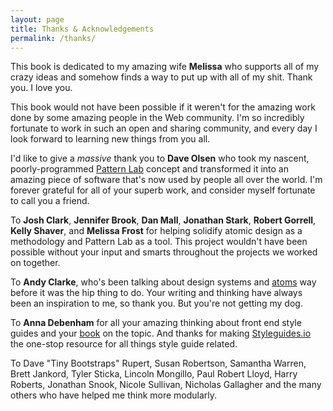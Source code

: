 ```yaml
---
layout: page
title: Thanks & Acknowledgements
permalink: /thanks/
---
```


This book is dedicated to my amazing wife __Melissa__ who supports all of my crazy ideas and somehow finds a way to put up with all of my shit. Thank you. I love you.

This book would not have been possible if it weren't for the amazing work done by some amazing people in the Web community. I'm so incredibly fortunate to work in such an open and sharing community, and every day I look forward to learning new things from you all.

I'd like to give a *massive* thank you to __Dave Olsen__ who took my nascent, poorly-programmed [Pattern Lab](http://patternlab.io) concept and transformed it into an amazing piece of software that's now used by people all over the world. I'm forever grateful for all of your superb work, and consider myself fortunate to call you a friend.

To __Josh Clark__, __Jennifer Brook__, __Dan Mall__, __Jonathan Stark__, __Robert Gorrell__, __Kelly Shaver__, and __Melissa Frost__ for helping solidify atomic design as a methodology and Pattern Lab as a tool. This project wouldn't have been possible without your input and smarts throughout the projects we worked on together.

To __Andy Clarke__, who's been talking about design systems and  [atoms](http://stuffandnonsense.co.uk/blog/about/an-extract-from-designing-atoms-and-elements) way before it was the hip thing to do. Your writing and thinking have always been an inspiration to me, so thank you. But you're not getting my dog.

To __Anna Debenham__ for all your amazing thinking about front end style guides and your [book](http://maban.co.uk/projects/front-end-style-guides/) on the topic. And thanks for making  [Styleguides.io](http://styleguides.io/) the one-stop resource for all things style guide related.

To Dave "Tiny Bootstraps" Rupert, Susan Robertson, Samantha Warren, Brett Jankord, Tyler Sticka, Lincoln Mongillo, Paul Robert Lloyd, Harry Roberts, Jonathan Snook, Nicole Sullivan, Nicholas Gallagher and the many others who have helped me think more modularly.

